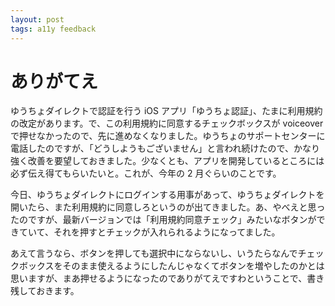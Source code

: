 ```yaml
---
layout: post
tags: a11y feedback
---
```


# ありがてえ

ゆうちょダイレクトで認証を行う iOS アプリ「ゆうちょ認証」、たまに利用規約の改定があります。で、この利用規約に同意するチェックボックスが voiceover で押せなかったので、先に進めなくなりました。ゆうちょのサポートセンターに電話したのですが、「どうしようもございません」と言われ続けたので、かなり強く改善を要望しておきました。少なくとも、アプリを開発しているところには必ず伝え得てもらいたいと。これが、今年の 2 月ぐらいのことです。

今日、ゆうちょダイレクトにログインする用事があって、ゆうちょダイレクトを開いたら、また利用規約に同意しろというのが出てきました。あ、やべえと思ったのですが、最新バージョンでは「利用規約同意チェック」みたいなボタンができていて、それを押すとチェックが入れられるようになってました。

あえて言うなら、ボタンを押しても選択中にならないし、いうたらなんでチェックボックスをそのまま使えるようにしたんじゃなくてボタンを増やしたのかとは思いますが、まあ押せるようになったのでありがてえですわということで、書き残しておきます。
